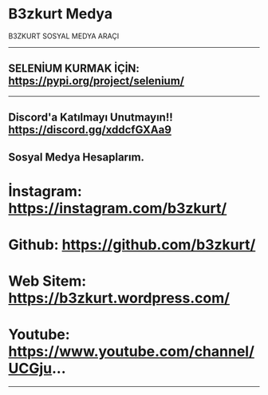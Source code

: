 # B3zkurt Medya
B3ZKURT SOSYAL MEDYA ARAÇI

---
SELENİUM KURMAK İÇİN: https://pypi.org/project/selenium/
---

---
Discord'a Katılmayı Unutmayın!!
https://discord.gg/xddcfGXAa9
---

Sosyal Medya Hesaplarım.
--------------------------------------------------------------------------
# İnstagram: https://instagram.com/b3zkurt/
# Github: https://github.com/b3zkurt/
# Web Sitem: https://b3zkurt.wordpress.com/
# Youtube: https://www.youtube.com/channel/UCGju...
--------------------------------------------------------------------------
